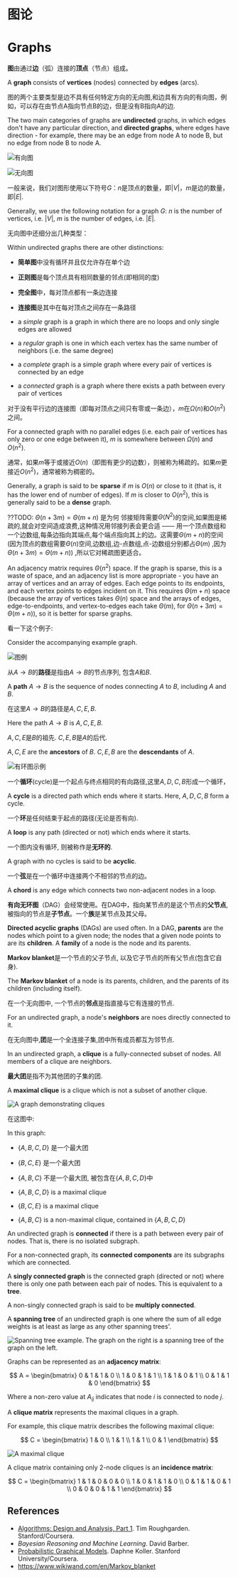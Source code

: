 # 图论
# Graphs

**图**由通过**边**（弧）连接的**顶点**（节点）组成。

A __graph__ consists of __vertices__ (nodes) connected by __edges__ (arcs).

图的两个主要类型是边不具有任何特定方向的无向图,和边具有方向的有向图，例如，可以存在由节点A指向节点B的边，但是没有B指向A的边.

The two main categories of graphs are __undirected__ graphs, in which edges don't have any particular direction, and __directed graphs__, where edges have direction - for example, there may be an edge from node A to node B, but no edge from node B to node A.

![有向图](assets/directed.svg)

![无向图](assets/undirected.svg)

一般来说，我们对图形使用以下符号$G$：$n$是顶点的数量，即$|V|$，$m$是边的数量，即$|E|$.

Generally, we use the following notation for a graph $G$: $n$ is the number of vertices, i.e. $|V|$, $m$ is the number of edges, i.e. $|E|$.

无向图中还细分出几种类型：

Within undirected graphs there are other distinctions:

- **简单图**中没有循环并且仅允许存在单个边
- **正则图**是每个顶点具有相同数量的邻点(即相同的度)
- **完全图**中，每对顶点都有一条边连接
- **连接图**是其中在每对顶点之间存在一条路径


- a _simple_ graph is a graph in which there are no loops and only single edges are allowed
- a _regular_ graph is one in which each vertex has the same number of neighbors (i.e. the same degree)
- a _complete_ graph is a simple graph where every pair of vertices is connected by an edge
- a _connected_ graph is a graph where there exists a path between every pair of vertices

对于没有平行边的连接图（即每对顶点之间只有零或一条边），$m$在$\Omega(n)$和$O(n^2)$之间。

For a connected graph with no parallel edges (i.e. each pair of vertices has only zero or one edge between it), $m$ is somewhere between $\Omega(n)$ and $O(n^2)$.

通常，如果$m$等于或接近$O(n)$（即图有更少的边数），则被称为稀疏的。如果$m$更接近$O(n^2)$，通常被称为稠密的。

Generally, a graph is said to be __sparse__ if $m$ is $O(n)$ or close to it (that is, it has the lower end of number of edges). If $m$ is closer to $O(n^2)$, this is generally said to be a __dense__ graph.

??TODO: $\Theta(n+3m) = \Theta(m+n)$ 是为何
邻接矩阵需要$\Theta(N^2)$的空间,如果图是稀疏的,就会对空间造成浪费,这种情况用邻接列表会更合适 —— 用一个顶点数组和一个边数组,每条边指向其端点,每个端点指向其上的边。这需要$\Theta(m+n)$的空间(因为顶点的数组需要$\Theta(n)$空间,边数组,边-点数组,点-边数组分别都占$\Theta(m)$ ,因为$\Theta(n+3m) = \Theta(m+n)$) ,所以它对稀疏图更适合。

An adjacency matrix requires $\Theta(n^2)$ space. If the graph is sparse, this is a waste of space, and an adjacency list is more appropriate - you have an array of vertices and an array of edges. Each edge points to its endpoints, and each vertex points to edges incident on it. This requires $\Theta(m+n)$ space (because the array of vertices takes $\Theta(n)$ space and the arrays of edges, edge-to-endpoints, and vertex-to-edges each take $\Theta(m)$, for $\Theta(n+3m) = \Theta(m+n)$), so it is better for sparse graphs.

看一下这个例子:

Consider the accompanying example graph.

![图例](assets/graph_example.svg)

从$A \to B$的**路径**是指由$A \to B$的节点序列, 包含$A$和$B$.

A __path__ $A \to B$ is the sequence of nodes connecting $A$ to $B$, including $A$ and $B$.

在这里$A \to B$的路径是$A,C,E,B$.

Here the path $A \to B$ is $A,C,E,B$.

$A,C,E$是$B$的祖先.
$C,E,B$是$A$的后代.

$A,C,E$ are the __ancestors__ of $B$.
$C,E,B$ are the __descendants__ of $A$.

![有环图示例](assets/graph_cycle_example.svg)

一个**循环**(cycle)是一个起点与终点相同的有向路径,这里$A,D,C,B$形成一个循环，

A __cycle__ is a directed path which ends where it starts. Here, $A,D,C,B$ form a cycle.

一个**环**是任何结束于起点的路径(无论是否有向).

A __loop__ is any path (directed or not) which ends where it starts.

一个图内没有循环, 则被称作是**无环的**.

A graph with no cycles is said to be __acyclic__.

一个**弦**是在一个循环中连接两个不相邻的节点的边。

A __chord__ is any edge which connects two non-adjacent nodes in a loop.

**有向无环图**（DAG）会经常使用。在DAG中，指向某节点的是这个节点的**父节点**, 被指向的节点是**子节点**。一个**族**是某节点及其父母。

__Directed acyclic graphs__ (DAGs) are used often. In a DAG, __parents__ are the nodes which point to a given node; the nodes that a given node points to are its __children__. A __family__ of a node is the node and its parents.

**Markov blanket**是一个节点的父子节点, 以及它子节点的所有父节点(包含它自身).

The __Markov blanket__ of a node is its parents, children, and the parents of its children (including itself).

在一个无向图中, 一个节点的**邻点**是指直接与它有连接的节点.

For an undirected graph, a node's __neighbors__ are noes directly connected to it.

在无向图中,**团**是一个全连接子集,团中所有成员都互为邻节点.

In an undirected graph, a __clique__ is a fully-connected subset of nodes. All members of a clique are neighbors.

**最大团**是指不为其他团的子集的团.

A __maximal clique__ is a clique which is not a subset of another clique.

![A graph demonstrating cliques](assets/clique_example.svg)

在这图中:

In this graph:

- $\{A,B,C,D\}$ 是一个最大团
- $\{B,C,E\}$ 是一个最大团 
- $\{A,B,C\}$ 不是一个最大团, 被包含在$\{A,B,C,D\}$中

- $\{A,B,C,D\}$ is a maximal clique
- $\{B,C,E\}$ is a maximal clique
- $\{A,B,C\}$ is a non-maximal clique, contained in $\{A,B,C,D\}$



An undirected graph is __connected__ if there is a path between every pair of nodes. That is, there is no isolated subgraph.

For a non-connected graph, its __connected components__ are its subgraphs which are connected.

A __singly connected graph__ is the connected graph (directed or not) where there is only one path between each pair of nodes. This is equivalent to a __tree__.

A non-singly connected graph is said to be __multiply connected__.

A __spanning tree__ of an undirected graph is one where the sum of all edge weights is at least as large as any other spanning trees'.

![Spanning tree example. The graph on the right is a spanning tree of the graph on the left.](assets/spanning_tree.svg)

Graphs can be represented as an __adjacency matrix__:

$$
A =
\begin{bmatrix}
0 & 1 & 1 & 0 \\
1 & 0 & 1 & 1 \\
1 & 1 & 0 & 1 \\
0 & 1 & 1 & 0
\end{bmatrix}
$$

Where a non-zero value at $A_{ij}$ indicates that node $i$ is connected to node $j$.

A __clique matrix__ represents the maximal cliques in a graph.

For example, this clique matrix describes the following maximal clique:

$$
C =
\begin{bmatrix}
1 & 0 \\
1 & 1 \\
1 & 1 \\
0 & 1
\end{bmatrix}
$$

![A maximal clique](assets/maximal_clique.svg)

A clique matrix containing only 2-node cliques is an __incidence matrix__:

$$
C =
\begin{bmatrix}
1 & 1 & 0 & 0 & 0 \\
1 & 0 & 1 & 1 & 0 \\
0 & 1 & 1 & 0 & 1 \\
0 & 0 & 0 & 1 & 1
\end{bmatrix}
$$


## References

- [Algorithms: Design and Analysis, Part 1](https://www.coursera.org/course/algo). Tim Roughgarden. Stanford/Coursera.
- _Bayesian Reasoning and Machine Learning_. David Barber.
- [Probabilistic Graphical Models](https://www.coursera.org/course/pgm). Daphne Koller. Stanford University/Coursera.
- https://www.wikiwand.com/en/Markov_blanket
